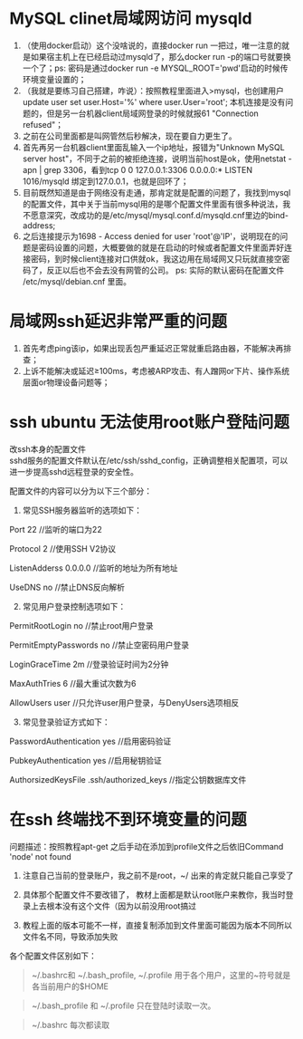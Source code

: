 # MySQL clinet局域网访问 mysqld
1. （使用docker启动）这个没啥说的，直接docker run 一把过，唯一注意的就是如果宿主机上在已经启动过mysqld了，那么docker run -p的端口号就要换一个了；ps: 密码是通过docker run  -e MYSQL_ROOT='pwd'启动的时候传环境变量设置的；
2. （我就是要练习自己搭建，咋说）：按照教程里面进入>mysql，也创建用户update user set user.Host='%' where user.User='root'; 本机连接是没有问题的，但是另一台机器client局域网登录的时候就报61 "Connection refused"；
3. 之前在公司里面都是叫网管然后秒解决，现在要自力更生了。
4. 首先再另一台机器client里面乱输入一个ip地址，报错为"Unknown MySQL server host"，不同于之前的被拒绝连接，说明当前host是ok，使用netstat -apn | grep 3306，看到tcp        0      0 127.0.0.1:3306          0.0.0.0:*               LISTEN      1016/mysqld         绑定到127.0.0.1，也就是回环了；
5. 目前既然知道是由于网络没有走通，那肯定就是配置的问题了，我找到mysql的配置文件，其中关于当前mysql用的是哪个配置文件里面有很多种说法，我不愿意深究，改成功的是/etc/mysql/mysql.conf.d/mysqld.cnf里边的bind-address;
6. 之后连接提示为1698 - Access denied for user 'root'@'IP'，说明现在的问题是密码设置的问题，大概要做的就是在启动的时候或者配置文件里面弄好连接密码，到时候client连接对口供就ok，我这边用在局域网又只玩就直接空密码了，反正以后也不会去没有网管的公司。 ps: 实际的默认密码在配置文件 /etc/mysql/debian.cnf 里面。


# 局域网ssh延迟非常严重的问题
1. 首先考虑ping该ip，如果出现丢包严重延迟正常就重启路由器，不能解决再排查；
2. 上诉不能解决或延迟≥100ms，考虑被ARP攻击、有人蹭网or下片、操作系统层面or物理设备问题等；

# ssh ubuntu 无法使用root账户登陆问题
改ssh本身的配置文件  
sshd服务的配置文件默认在/etc/ssh/sshd_config，正确调整相关配置项，可以进一步提高sshd远程登录的安全性。

配置文件的内容可以分为以下三个部分：

1. 常见SSH服务器监听的选项如下：

Port 22 //监听的端口为22

Protocol 2 //使用SSH V2协议

ListenAdderss 0.0.0.0 //监听的地址为所有地址

UseDNS no //禁止DNS反向解析

2. 常见用户登录控制选项如下：

PermitRootLogin no //禁止root用户登录

PermitEmptyPasswords no //禁止空密码用户登录

LoginGraceTime 2m //登录验证时间为2分钟

MaxAuthTries 6 //最大重试次数为6

AllowUsers user //只允许user用户登录，与DenyUsers选项相反

3. 常见登录验证方式如下：

PasswordAuthentication yes //启用密码验证

PubkeyAuthentication yes //启用秘钥验证

AuthorsizedKeysFile .ssh/authorized_keys //指定公钥数据库文件

# 在ssh 终端找不到环境变量的问题
问题描述：按照教程apt-get 之后手动在添加到profile文件之后依旧Command 'node' not found

1. 注意自己当前的登录账户，我之前不是root，~/ 出来的肯定就只能自己享受了

2. 具体那个配置文件不要改错了， 教材上面都是默认root账户来教你，我当时登录上去根本没有这个文件（因为以前没用root搞过  

3. 教程上面的版本可能不一样，直接复制添加到文件里面可能因为版本不同所以文件名不同，导致添加失败


各个配置文件区别如下：

> ~/.bashrc和 ~/.bash_profile,  \~/.profile 用于各个用户，这里的\~符号就是各当前用户的$HOME

> ~/.bash_profile 和 ~/.profile 只在登陆时读取一次。

> ~/.bashrc 每次都读取
